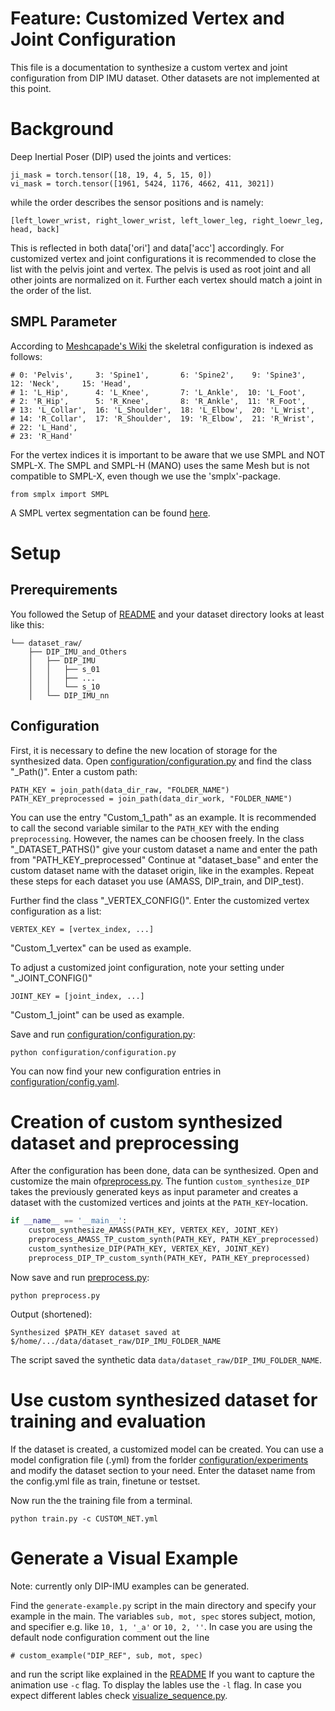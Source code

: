 # Feature: Customized Vertex and Joint Configuration

This file is a documentation to synthesize a custom vertex and joint configuration from DIP IMU dataset. Other datasets are not implemented at this point.

# Background
Deep Inertial Poser (DIP) used the joints and vertices:
```
ji_mask = torch.tensor([18, 19, 4, 5, 15, 0]) 
vi_mask = torch.tensor([1961, 5424, 1176, 4662, 411, 3021])
```
while the order describes the sensor positions and is namely:
```
[left_lower_wrist, right_lower_wrist, left_lower_leg, right_loewr_leg, head, back]
```
This is reflected in both data['ori'] and data['acc'] accordingly.
For customized vertex and joint configurations it is recommended to close the list with the pelvis joint and vertex.
The pelvis is used as root joint and all other joints are normalized on it.
Further each vertex should match a joint in the order of the list. 

## SMPL Parameter
According to  [Meshcapade's Wiki](https://meshcapade.wiki/SMPL#skeleton-layout) the skeletral configuration is indexed as follows:
```
# 0: 'Pelvis',     3: 'Spine1',       6: 'Spine2',    9: 'Spine3',    12: 'Neck',     15: 'Head',
# 1: 'L_Hip',      4: 'L_Knee',       7: 'L_Ankle',  10: 'L_Foot',
# 2: 'R_Hip',      5: 'R_Knee',       8: 'R_Ankle',  11: 'R_Foot',
# 13: 'L_Collar',  16: 'L_Shoulder',  18: 'L_Elbow',  20: 'L_Wrist',
# 14: 'R_Collar',  17: 'R_Shoulder',  19: 'R_Elbow',  21: 'R_Wrist',
# 22: 'L_Hand',
# 23: 'R_Hand'
```
For the vertex indices it is important to be aware that we use SMPL and NOT SMPL-X.
The SMPL and SMPL-H (MANO) uses the same Mesh but is not compatible to SMPL-X, even though we use the 'smplx'-package. 
```
from smplx import SMPL
```
A SMPL vertex segmentation can be found [here](https://meshcapade.wiki/assets/SMPL_body_segmentation/smpl/smpl_vert_segmentation.json).
# Setup
## Prerequirements
You followed the Setup of [README](README.md) and your dataset directory looks at least like this:
```
└── dataset_raw/
    ├── DIP_IMU_and_Others
    │   ├── DIP_IMU
    │   │   ├── s_01
    │   │   ├── ...
    │   │   └── s_10
    │   └── DIP_IMU_nn
```

## Configuration

First, it is necessary to define the new location of storage for the synthesized data. Open [configuration/configuration.py](configuration/configuration.py) and find the class "_Path()". Enter a custom path:
``` 
PATH_KEY = join_path(data_dir_raw, "FOLDER_NAME")
PATH_KEY_preprocessed = join_path(data_dir_work, "FOLDER_NAME")
```
You can use the entry "Custom_1_path" as an example. It is recommended to call the second variable similar to the `PATH_KEY` with the ending `preprocessing`. However, the names can be choosen freely.
In the class "_DATASET_PATHS()" give your custom dataset a name and enter the path from "PATH_KEY_preprocessed"
Continue at "dataset_base" and enter the custom dataset name with the dataset origin, like in the examples.
Repeat these steps for each dataset you use (AMASS, DIP_train, and DIP_test).

Further find the class "_VERTEX_CONFIG()". Enter the customized vertex configuration as a list:
```
VERTEX_KEY = [vertex_index, ...] 
```
"Custom_1_vertex" can be used as example.

To adjust a customized joint configuration, note your setting under "_JOINT_CONFIG()"
```
JOINT_KEY = [joint_index, ...] 
```
"Custom_1_joint" can be used as example.

Save and run [configuration/configuration.py](configuration/configuration.py):
```
python configuration/configuration.py
```
You can now find your new configuration entries in [configuration/config.yaml](configuration/config.yaml).

# Creation of custom synthesized dataset and preprocessing

After the configuration has been done, data can be synthesized. Open and customize the main of[preprocess.py](preprocess.py). The funtion `custom_synthesize_DIP` takes the previously generated keys as input parameter and creates a dataset with the customized vertices and joints at the `PATH_KEY`-location.
```python
if __name__ == '__main__':
    custom_synthesize_AMASS(PATH_KEY, VERTEX_KEY, JOINT_KEY)
    preprocess_AMASS_TP_custom_synth(PATH_KEY, PATH_KEY_preprocessed)
    custom_synthesize_DIP(PATH_KEY, VERTEX_KEY, JOINT_KEY)
    preprocess_DIP_TP_custom_synth(PATH_KEY, PATH_KEY_preprocessed)
```
Now save and run [preprocess.py](preprocess.py):
```
python preprocess.py
```
Output (shortened):
```
Synthesized $PATH_KEY dataset saved at $/home/.../data/dataset_raw/DIP_IMU_FOLDER_NAME
```
The script saved the synthetic data `data/dataset_raw/DIP_IMU_FOLDER_NAME`.


# Use custom synthesized dataset for training and evaluation
If the dataset is created, a customized model can be created.
You can use a model configration file (.yml) from the forlder [configuration/experiments](configuration/experiments) and modify the dataset section to your need. Enter the dataset name from the config.yml file as train, finetune or testset.

Now run the the training file from a terminal.
```
python train.py -c CUSTOM_NET.yml
```

# Generate a Visual Example
Note: currently only DIP-IMU examples can be generated.

Find the `generate-example.py` script in the main directory and specify your example in the main.
The variables `sub, mot, spec` stores subject, motion, and specifier e.g. like `10, 1, '_a'` or `10, 2, ''`.
In case you are using the default node configuration comment out the line
```
# custom_example("DIP_REF", sub, mot, spec)
```
and run the script like explained in the [README](README.md) 
If you want to capture the animation use `-c` flag.
To display the lables use the `-l` flag. 
In case you expect different lables check [visualize_sequence.py](visualize_sequence.py#L206).